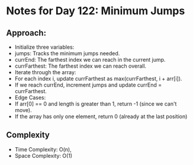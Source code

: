 # Notes for Day 122: Minimum Jumps

## Approach:

- Initialize three variables:
- jumps: Tracks the minimum jumps needed.
- currEnd: The farthest index we can reach in the current jump.
- currFarthest: The farthest index we can reach overall.
- Iterate through the array:
- For each index i, update currFarthest as max(currFarthest, i + arr[i]).
- If we reach currEnd, increment jumps and update currEnd = currFarthest.
- Edge Cases:
- If arr[0] == 0 and length is greater than 1, return -1 (since we can't move).
- If the array has only one element, return 0 (already at the last position)

## Complexity

- Time Complexity: O(n),
- Space Complexity: O(1)
